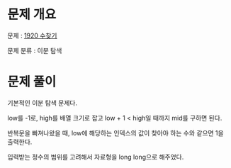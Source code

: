# 문제 개요

문제 : [1920 수찾기](https://www.acmicpc.net/problem/1920)

문제 분류 : 이분 탐색

# 문제 풀이

기본적인 이분 탐색 문제다.

low를 -1로, high를 배열 크기로 잡고 low + 1 < high일 때까지 mid를 구하면 된다.

반복문을 빠져나왔을 때, low에 해당하는 인덱스의 값이 찾아야 하는 수와 같으면 1을 출력한다.

입력받는 정수의 범위를 고려해서 자료형을 long long으로 해주었다.